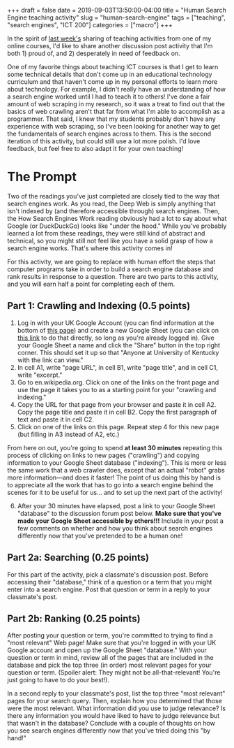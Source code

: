 +++
draft = false
date = 2019-09-03T13:50:00-04:00
title = "Human Search Engine teaching activity"
slug = "human-search-engine" 
tags = ["teaching", "search engines", "ICT 200"]
categories = ["macro"]
+++

In the spirit of [last week's](https://spencergreenhalgh.com/posts/sandwiches-and-arguments/) sharing of teaching activities from one of my online courses, I'd like to share another discussion post activity that I'm both 1) proud of, and 2) desperately in need of feedback on. 

One of my favorite things about teaching ICT courses is that I get to learn some technical details that don't come up in an educational technology curriculum and that haven't come up in my personal efforts to learn more about technology. For example, I didn't really have an understanding of how a search engine worked until I had to teach it to others! I've done a fair amount of web scraping in my research, so it was a treat to find out that the basics of web crawling aren't that far from what I'm able to accomplish as a programmer. That said, I knew that my students probably don't have any experience with web scraping, so I've been looking for another way to get the fundamentals of search engines across to them. This is the second iteration of this activity, but could still use a lot more polish. I'd love feedback, but feel free to also adapt it for your own teaching!

# The Prompt

Two of the readings you've just completed are closely tied to the way that search engines work. As you read, the Deep Web is simply anything that isn't indexed by (and therefore accessible through) search engines. Then, the How Search Engines Work reading obviously had a lot to say about what Google (or DuckDuckGo) looks like "under the hood." While you've probably learned a lot from these readings, they were still kind of abstract and technical, so you might still not feel like you have a solid grasp of how a search engine works. That's where this activity comes in!

For this activity, we are going to replace with human effort the steps that computer programs take in order to build a search engine database and rank results in response to a question. There are two parts to this activity, and you will earn half a point for completing each of them.

## Part 1: Crawling and Indexing (0.5 points)

1. Log in with your UK Google Account (you can find information at the bottom of [this page](https://www.uky.edu/see/linkblue)) and create a new Google Sheet (you can click on [this link](https://sheets.new) to do that directly, so long as you're already logged in). Give your Google Sheet a name and click the "Share" button in the top right corner. This should set it up so that "Anyone at University of Kentucky with the link can view."
2. In cell A1, write "page URL", in cell B1, write "page title", and in cell C1, write "excerpt."
3. Go to en.wikipedia.org. Click on one of the links on the front page and use the page it takes you to as a starting point for your "crawling and indexing."
4. Copy the URL for that page from your browser and paste it in cell A2. Copy the page title and paste it in cell B2. Copy the first paragraph of text and paste it in cell C2.
5. Click on one of the links on this page. Repeat step 4 for this new page (but filling in A3 instead of A2, etc.)

From here on out, you're going to spend **at least 30 minutes** repeating this process of clicking on links to new pages ("crawling") and copying information to your Google Sheet database ("indexing"). This is more or less the same work that a web crawler does, except that an actual "robot" grabs more information&mdash;and does it faster! The point of us doing this by hand is to appreciate all the work that has to go into a search engine behind the scenes for it to be useful for us... and to set up the next part of the activity!

6. After your 30 minutes have elapsed, post a link to your Google Sheet "database" to the discussion forum post below. **Make sure that you've made your Google Sheet accessible by others!!!** Include in your post a few comments on whether and how you think about search engines differently now that you've pretended to be a human one!

## Part 2a: Searching (0.25 points)

For this part of the activity, pick a classmate's discussion post. Before accessing their "database," think of a question or a term that you might enter into a search engine. Post that question or term in a reply to your classmate's post.

## Part 2b: Ranking (0.25 points)

After posting your question or term, you're committed to trying to find a "most relevant" Web page! Make sure that you're logged in with your UK Google account and open up the Google Sheet "database." With your question or term in mind, review all of the pages that are included in the database and pick the top three (in order) most relevant pages for your question or term. (Spoiler alert: They might not be all-that-relevant! You're just going to have to do your best!).

In a second reply to your classmate's post, list the top three "most relevant" pages for your search query. Then, explain how you determined that those were the most relevant. What information did you use to judge relevance? Is there any information you would have liked to have to judge relevance but that wasn't in the database? Conclude with a couple of thoughts on how you see search engines differently now that you've tried doing this "by hand!"